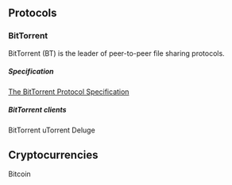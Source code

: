 ## Protocols

### BitTorrent
BitTorrent (BT) is the leader of peer-to-peer file sharing protocols.

##### Specification
[The BitTorrent Protocol Specification](https://www.bittorrent.org/beps/bep_0003.html)


##### BitTorrent clients
BitTorrent
uTorrent
Deluge


## Cryptocurrencies
Bitcoin

